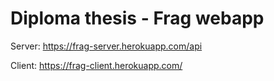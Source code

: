 # Diploma thesis - Frag webapp

Server: https://frag-server.herokuapp.com/api

Client: https://frag-client.herokuapp.com/